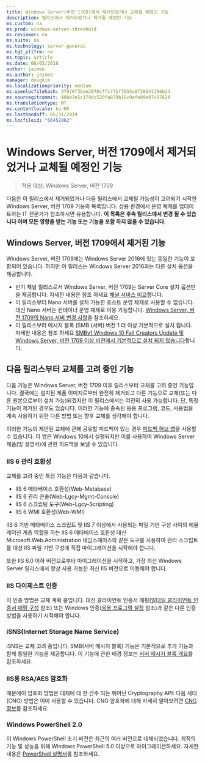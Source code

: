 ```yaml
---
title: Windows Server(버전 1709)에서 제거되었거나 교체될 예정인 기능
description: 릴리스에서 제거되었거나 제거될 예정인 기능
ms.custom: na
ms.prod: windows-server-threshold
ms.reviewer: na
ms.suite: na
ms.technology: server-general
ms.tgt_pltfrm: na
ms.topic: article
ms.date: 06/05/2018
author: jaimeo
ms.author: jaimeo
manager: dougkim
ms.localizationpriority: medium
ms.openlocfilehash: 37970f3bee2070cffc77bff855a8f28641196b24
ms.sourcegitcommit: 48bb3e5c179dc520fa879b16c9afe09e07c87629
ms.translationtype: MT
ms.contentlocale: ko-KR
ms.lasthandoff: 05/31/2019
ms.locfileid: "66452862"
---
```

# <a name="features-removed-or-planned-for-replacement-starting-with-windows-server-version-1709"></a>Windows Server, 버전 1709에서 제거되었거나 교체될 예정인 기능

>적용 대상: Windows Server, 버전 1709

다음은 이 릴리스에서 제거되었거나 다음 릴리스에서 교체될 가능성이 고려되기 시작한 Windows Server, 버전 1709 기능의 목록입니다. 상용 환경에서 운영 체제를 업데이트하는 IT 전문가가 참조하시면 유용합니다. **이 목록은 후속 릴리스에서 변경 될 수 있습니다 이며 모든 영향을 받는 기능 또는 기능을 포함 하지 않을 수 있습니다.** 

## <a name="features-removed-from-windows-server-version-1709"></a>Windows Server, 버전 1709에서 제거된 기능
Windows Server, 버전 1709에는 Windows Server 2016에 있는 동일한 기능이 포함되어 있습니다. 하지만 이 릴리스는 Windows Server 2016과는 다른 설치 옵션을 제공합니다.

- 반기 채널 릴리스로서 Windows Server, 버전 1709는 Server Core 설치 옵션만을 제공합니다. 자세한 내용은 참조 하세요 [채널 서비스 비교](../get-started-19/servicing-channels-19.md)합니다.
- 이 릴리스부터 Nano 서버를 설치 가능한 호스트 운영 체제로 사용할 수 없습니다. 대신 Nano 서버는 컨테이너 운영 체제로 이용 가능합니다. [Windows Server, 버전 1709의 Nano 서버 변경 사항](nano-in-semi-annual-channel.md)을 참조하세요.
- 이 릴리스부터 메시지 블록 (SMB (서버) 버전 1 더 이상 기본적으로 설치 됩니다. 자세한 내용은 참조 하세요 [SMBv1 Windows 10 Fall Creators Update 및 Windows Server, 버전 1709 이상 버전에서 기본적으로 설치 되지 않습니다](https://support.microsoft.com/help/4034314/smbv1-is-not-installed-by-default-in-windows)합니다.


## <a name="features-being-considered-for-replacement-starting-with-subsequent-releases"></a>다음 릴리스부터 교체를 고려 중인 기능

다음 기능은 Windows Server, 버전 1709 이후 릴리스부터 교체를 고려 중인 기능입니다. 결국에는 설치된 제품 이미지로부터 완전히 제거되고 다른 기능으로 교체(또는 다른 원본으로부터 설치 가능)되겠지만 이 릴리스에서는 여전히 사용 가능합니다. 단, 특정 기능이 제거된 경우도 있습니다. 이러한 기능에 종속된 응용 프로그램, 코드, 사용법을 계속 사용하기 위한 다른 방법 또는 향후 교체를 생각해야 합니다.

이러한 기능의 제안된 교체에 관해 공유할 피드백이 있는 경우 [피드백 허브 앱](https://support.microsoft.com/help/4021566/windows-10-send-feedback-to-microsoft-with-feedback-hub-app)을 사용할 수 있습니다. 이 앱은 Windows 10에서 실행되지만 이를 사용하여 Windows Server 제품(및 설명서)에 관한 피드백을 보낼 수 있습니다.

### <a name="iis-6-management-compatibility"></a>IIS 6 관리 호환성
교체를 고려 중인 특정 기능은 다음과 같습니다.

- IIS 6 메타베이스 호환성(Web-Metabase)
- IIS 6 관리 콘솔(Web-Lgcy-Mgmt-Console)
- IIS 6 스크립팅 도구(Web-Lgcy-Scripting)
- IIS 6 WMI 호환성(Web-WMI)

IIS 6 기반 메타베이스 스크립트 및 IIS 7 이상에서 사용되는 파일 기반 구성 사이의 에뮬레이션 계층 역할을 하는 IIS 6 메타베이스 호환성 대신 Microsoft.Web.Administration 네임스페이스와 같은 도구를 사용하여 관리 스크립트를 대상 IIS 파일 기반 구성에 직접 마이그레이션을 시작해야 합니다.

또한 IIS 6.0 이하 버전으로부터 마이그레이션을 시작하고, 가장 최신 Windows Server 릴리스에서 항상 사용 가능한 최신 IIS 버전으로 이동해야 합니다.


### <a name="iis-digest-authentication"></a>IIS 다이제스트 인증
이 인증 방법은 교체 계획 중입니다. 대신 클라이언트 인증서 매핑([일대일 클라이언트 인증서 매핑 구성](https://docs.microsoft.com/iis/manage/configuring-security/configuring-one-to-one-client-certificate-mappings) 참조) 또는 Windows 인증([응용 프로그램 설정](https://docs.microsoft.com/iis-administration/configuration/appsettings.json) 참조)과 같은 다른 인증 방법을 사용하기 시작해야 합니다.

### <a name="internet-storage-name-service-isns"></a>iSNS(Internet Storage Name Service)
iSNS는 교체 고려 중입니다. SMB(서버 메시지 블록) 기능은 기본적으로 추가 기능과 함께 동일한 기능을 제공합니다. 이 기능에 관한 배경 정보는 [서버 메시지 블록 개요](https://technet.microsoft.com/library/hh831795(v=ws.11).aspx)를 참조하세요.

### <a name="rsaaes-encryption-for-iis"></a>IIS용 RSA/AES 암호화 
때문에이 암호화 방법은 대체에 대 한 간주 되는 뛰어난 Cryptography API: 다음 세대 (CNG) 방법은 이미 사용할 수 있습니다. CNG 암호화에 대해 자세히 알아보려면 [CNG 정보](https://msdn.microsoft.com/library/windows/desktop/aa375276(v=vs.85).aspx)를 참조하세요.

### <a name="windows-powershell-20"></a>Windows PowerShell 2.0
이 Windows PowerShell 초기 버전은 최근의 여러 버전으로 대체되었습니다. 최적의 기능 및 성능을 위해 Windows PowerShell 5.0 이상으로 마이그레이션하세요. 자세한 내용은 [PowerShell 설명서](https://docs.microsoft.com/powershell/index?view=powershell-5.1)를 참조하세요.

